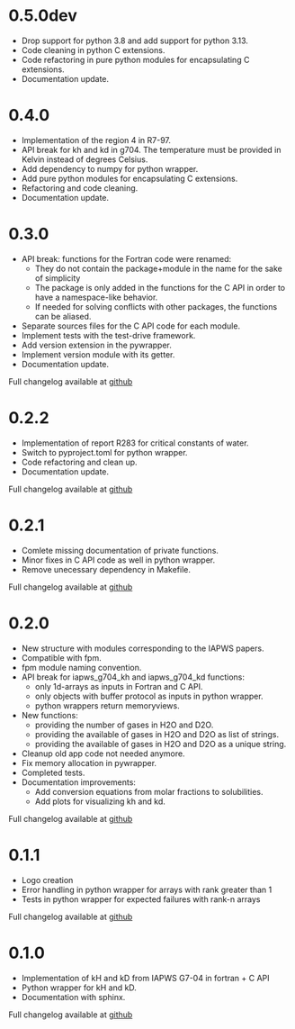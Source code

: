 # 0.5.0dev

* Drop support for python 3.8 and add support for python 3.13.
* Code cleaning in python C extensions.
* Code refactoring in pure python modules for encapsulating C extensions.
* Documentation update.



# 0.4.0

* Implementation of the region 4 in R7-97.
* API break for kh and kd in g704. The temperature must be provided in Kelvin instead of degrees Celsius.
* Add dependency to numpy for python wrapper.
* Add pure python modules for encapsulating C extensions.
* Refactoring and code cleaning.
* Documentation update.



# 0.3.0

* API break: functions for the Fortran code were renamed: 
   * They do not contain the package+module in the name for the sake of simplicity 
   * The package is only added in the functions for the C API in order to have a namespace-like behavior.
   * If needed for solving conflicts with other packages, the functions can be aliased.
* Separate sources files for the C API code for each module.
* Implement tests with the test-drive framework.
* Add version extension in the pywrapper.
* Implement version module with its getter.
* Documentation update.

Full changelog available at [github](https://github.com/MilanSkocic/iapws/releases)


# 0.2.2

* Implementation of report R283 for critical constants of water.
* Switch to pyproject.toml for python wrapper.
* Code refactoring and clean up.
* Documentation update.

Full changelog available at [github](https://github.com/MilanSkocic/iapws/releases)




# 0.2.1


* Comlete missing documentation of private functions.
* Minor fixes in C API code as well in python wrapper.
* Remove unecessary dependency in Makefile.

Full changelog available at [github](https://github.com/MilanSkocic/iapws/releases)



# 0.2.0

* New structure with modules corresponding to the IAPWS papers.
* Compatible with fpm.
* fpm module naming convention.
* API break for iapws_g704_kh and iapws_g704_kd functions:
   * only 1d-arrays as inputs in Fortran and C API.
   * only objects with buffer protocol as inputs in python wrapper.
   * python wrappers return memoryviews.
* New functions:
   * providing the number of gases in H2O and D2O.
   * providing the available of gases in H2O and D2O as list of strings.
   * providing the available of gases in H2O and D2O as a unique string.
* Cleanup old app code not needed anymore.
* Fix memory allocation in pywrapper.
* Completed tests.
* Documentation improvements:
   * Add conversion equations from molar fractions to solubilities.
   * Add plots for visualizing kh and kd.

Full changelog available at [github](https://github.com/MilanSkocic/iapws/releases)




# 0.1.1

* Logo creation
* Error handling in python wrapper for arrays with rank greater than 1
* Tests in python wrapper for expected failures with rank-n arrays

Full changelog available at [github](https://github.com/MilanSkocic/iapws/releases)




# 0.1.0

* Implementation of kH and kD from IAPWS G7-04 in fortran + C API
* Python wrapper for kH and kD.
* Documentation with sphinx.

Full changelog available at [github](https://github.com/MilanSkocic/iapws/releases)
